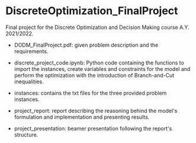 # DiscreteOptimization_FinalProject
Final project for the Discrete Optimization and Decision Making course A.Y. 2021/2022.

* DODM_FinalProject.pdf:  given problem description and the requirements.

* discrete_project_code.ipynb: Python code containing the functions to import the instances, create variables and constraints for the model and perform the optimization with the introduction of Branch-and-Cut inequalities.

* instances: contains the txt files for the three provided problem instances.

* project_report: report describing the reasoning behind the model's formulation and implementation and presenting results.

* project_presentation: beamer presentation following the report's structure.
